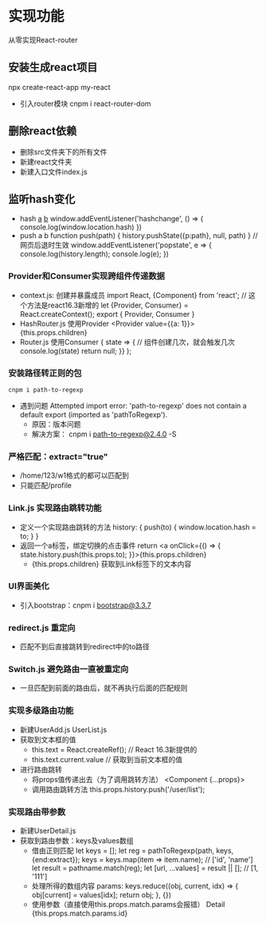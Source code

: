 # 实现功能
从零实现React-router

## 安装生成react项目
npx create-react-app my-react
+ 引入router模块
    cnpm i react-router-dom

## 删除react依赖
+ 删除src文件夹下的所有文件
+ 新建react文件夹
+ 新建入口文件index.js

## 监听hash变化
+ hash
    <a href="#/a">a</a>
    <a href="#/b">b</a>
    window.addEventListener('hashchange', () => {
        console.log(window.location.hash)
    })
+ push
    <a onclick="push('/a')">a</a>
    <a onclick="push('/b')">b</a>
    function push(path) {
        history.pushState({p:path}, null, path)
    }
    //  网页后退时生效
    window.addEventListener('popstate', e => {
        console.log(history.length);
        console.log(e);
    })

### Provider和Consumer实现跨组件传递数据
+ context.js: 创建并暴露成员
    import React, {Component} from 'react';
    // 这个方法是react16.3新增的
    let {Provider, Consumer} = React.createContext();
    export { Provider, Consumer }
+ HashRouter.js 使用Provider
    <Provider value={{a: 1}}> 
        {this.props.children}
    </Provider>
+ Router.js 使用Consumer
    <Consumer>
    { state => { // 组件创建几次，就会触发几次
        console.log(state)
        return null;
    }}
    </Consumer>);

### 安装路径转正则的包
    cnpm i path-to-regexp
+ 遇到问题
    Attempted import error: 'path-to-regexp' does not contain a default export (imported as 'pathToRegexp').
    - 原因：版本问题
    - 解决方案： cnpm i path-to-regexp@2.4.0 -S

### 严格匹配：extract="true"
+ /home/123/w1格式的都可以匹配到
    <Route path="/home" component={Home}></Route>
+ 只能匹配/profile
    <Route path="/profile" extract="true" component={Profile}></Route>

### Link.js 实现路由跳转功能
+  定义一个实现路由跳转的方法 
    history: {
        push(to) {
            window.location.hash = to;
        }
    }
+ 返回一个a标签，绑定切换的点击事件
    return <a onClick={() => {
        state.history.push(this.props.to);
    }}>{this.props.children}</a>
    - {this.props.children} 获取到Link标签下的文本内容

### UI界面美化
+ 引入bootstrap：cnpm i bootstrap@3.3.7

### redirect.js 重定向
+ 匹配不到后直接跳转到redirect中的to路径

### Switch.js 避免路由一直被重定向
+ 一旦匹配到前面的路由后，就不再执行后面的匹配规则

### 实现多级路由功能
+ 新建UserAdd.js UserList.js
+ 获取到文本框的值
    -  this.text = React.createRef(); // React 16.3新提供的
    -  this.text.current.value // 获取到当前文本框的值
+ 进行路由跳转
    -  将props值传递出去（为了调用跳转方法）
        <Component {...props}></Component>
    -  调用路由跳转方法
        this.props.history.push('/user/list');

### 实现路由带参数
+ 新建UserDetail.js
+ 获取到路由参数：keys及values数组
    - 借由正则匹配
        let keys = [];
        let reg = pathToRegexp(path, keys, {end:extract});
        keys = keys.map(item => item.name); // ['id', 'name']
        let result = pathname.match(reg);
        let [url, ...values] = result || []; // [1, '111']
    - 处理所得的数组内容
        params: keys.reduce((obj, current, idx) => {
            obj[current] = values[idx];
            return obj;
        }, {})
    - 使用参数（直接使用this.props.match.params会报错）
        Detail {this.props.match.params.id}